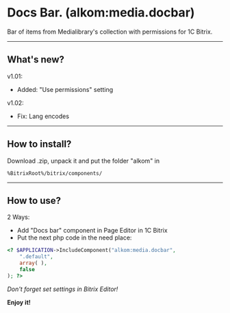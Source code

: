 Docs Bar. (alkom:media.docbar)
============
Bar of items from Medialibrary's collection with permissions for 1C Bitrix.

***
## What's new?
v1.01:
* Added: "Use permissions" setting

v1.02:
* Fix: Lang encodes

***

## How to install?
Download .zip, unpack it and put the folder "alkom" in
```
%BitrixRoot%/bitrix/components/
```

***

## How to use?
2 Ways:
* Add "Docs bar" component in Page Editor in 1C Bitrix
* Put the next php code in the need place:

```php
<? $APPLICATION->IncludeComponent("alkom:media.docbar",
    ".default",
    array( ),
    false
); ?>
```



_Don't forget set settings in Bitrix Editor!_

**Enjoy it!**

